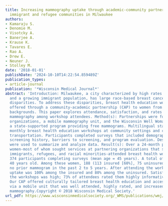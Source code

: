 ```yaml
---
title: Increasing mammography uptake through academic-community partnerships targeting
  immigrant and refugee communities in Milwaukee
authors:
- Kamaraju S.
- Denomie M.
- Visotcky A.
- Banerjee A.
- Krause K.
- Tavares E.
- Rao A.
- Drew E.
- Neuner J.
- Stolley M.
date: '2018-01-01'
publishDate: '2024-10-10T14:22:54.859489Z'
publication_types:
- article-journal
publication: '*Wisconsin Medical Journal*'
abstract: 'Introduction: Milwaukee, a city characterized by high rates of racial segregation
  and a growing immigrant population, has large race-based breast cancer survival
  disparities. To address these disparities, breast health education workshops were
  offered through a community-academic partnership (CAP) to women from various ethnic
  backgrounds. This paper explores attendance, satisfaction, and rates of screening
  mammography among workshop attendees. Method(s): Partnerships were formed with community-based
  organizations, a mobile mammography unit, and the Wisconsin Well Woman Program,
  a state-supported program providing free mammograms. Multilingual staff provided
  monthly breast health education workshops at community settings and coordinated
  transportation. Participants completed surveys that included demographics, prior
  screening history, barriers to screening, and program evaluation. Descriptive statistics
  were used to summarize and analyze data. Result(s): Over a 24-month period, 493
  women-most of whom sought services at partnering organizations that serve primarily
  immigrants, refugees, and racial minorities-attended breast health workshops, with
  374 participants completing surveys (mean age = 45 years). A total of 360 were textgreater=
  40 years old. Among these women, 188 (113 insured [60%], 75 uninsured [40%]) reported
  no prior mammogram in the past 2 to 5 years. After attending the workshop, mammogram
  uptake was 100% among the insured and 80% among the uninsured. Satisfaction with
  the workshops was high; 73% of attendees rated them highly informative. Conclusion(s):
  Our CAP offered culturally tailored breast health education and access to screening
  via a mobile unit that was well attended, highly rated, and increased screening
  mammography.Copyright © 2018 Wisconsin Medical Society.'
url_pdf: https://www.wisconsinmedicalsociety.org/_WMS/publications/wmj/pdf/117/2/55.pdf
---
```

